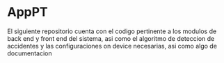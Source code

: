 # AppPT
El siguiente repositorio cuenta con el codigo pertinente a los modulos de back end y front end del sistema, asi como el algoritmo de deteccion de accidentes y las configuraciones on device necesarias, asi como algo de documentacion 